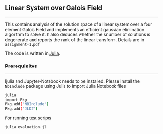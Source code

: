 ## Linear System over Galois Field

---

This contains analysis of the solution space of a linear system over a four element Galois Field and implements an efficient gaussian elimination algorithm to solve it.
It also deduces whether the snumber of solutions is degenerate and reports the rank of the linear transform. Details are in `assignment-1.pdf`

The code is written in [Julia](https://julialang.org/).

### Prerequisites
---

Ijulia and Jupyter-Notebook needs to be installed.
Please install the `NbInclude` package using Julia to import Julia Notebook files

```bash
julia
import Pkg
Pkg.add("NBInclude")
Pkg.add("JLD2")
```
For running test scripts

```bash
julia evaluation.jl
```

